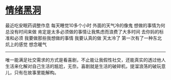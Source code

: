 # [情绪黑洞](https://github.com/zerone0x/tmpbackup/issues/114)

最近吃安眠药调整作息 每天睡觉10多个小时 外面的天气冷的像鬼 想做的事情为何总没有时间来做 肯定是太多必须做的事情让我焦虑而浪费了大多时间 去你妈的标准和必须 我要做那些我想做的事情 我要认真的做 天太冷了 第一次有了一种东北炕上的感觉 想念暖气

---

唯一能满足社交需求的方式是看喜剧，不止能让我假性社交，还能真实的透过他人生活来化解对自己生活的尴尬，无奈。喜剧就是生活的破碎机，提溜浪荡的破玩意儿，只有在故事里能解构。